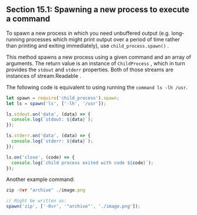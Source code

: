 ## Section 15.1: Spawning a new process to execute a command

To spawn a new process in which you need unbuffered output (e.g. long-running 
processes which might print output over a period of time rather than printing and 
exiting immediately), use `child_process.spawn()` .

This method spawns a new process using a given command and an array of arguments. The 
return value is an instance of `ChildProcess` , which in turn provides the `stdout` 
and `stderr` properties. Both of those streams are instances of stream.Readable .

The following code is equivalent to using running the `command ls -lh /usr`.
```js
let spawn = require('child_process').spawn;
let ls = spawn('ls', ['-lh', '/usr']);

ls.stdout.on('data', (data) => {
  console.log(`stdout: ${data}`);
});

ls.stderr.on('data', (data) => {
  console.log(`stderr: ${data}`);
});

ls.on('close', (code) => {
  console.log(`child process exited with code ${code}`);
});
```
Another example command:
```js
zip -0vr "archive" ./image.png

// Might be written as:
spawn('zip', ['-0vr', '"archive"', './image.png']);
```